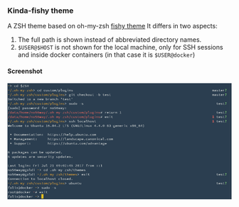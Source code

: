 ### Kinda-fishy theme

A ZSH theme based on oh-my-zsh [fishy theme](https://github.com/robbyrussell/oh-my-zsh/wiki/Themes#fishy)
It differs in two aspects:
 1. The full path is shown instead of abbreviated directory names.
 2. ```$USER@$HOST``` is not shown for the local machine, only for SSH sessions and
 inside docker containers (in that case it is ```$USER@docker```)

#### Screenshot
![screenshot.png](screenshot.png)

